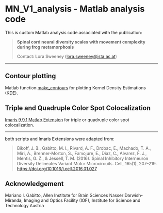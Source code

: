 # MN_V1_analysis - Matlab analysis code

This is custom Matlab analysis code associated with the publication:

> **Spinal cord neural diversity scales with movement complexity during frog metamorphosis**
>
> Contact: Lora Sweeney (lora.sweeney@ista.ac.at)

---

## Contour plotting

Matlab function [make_contours](make_contours) for plotting Kernel Density Estimations (KDE).

## Triple and Quadruple Color Spot Colocalization 

[Imaris 9.9.1 Matlab Extension](coloc_imarisXT) for triple or quadruple color spot colocalization. 

---

both scripts and Imaris Extensions were adapted from:

> Bikoff, J. B., Gabitto, M. I., Rivard, A. F., Drobac, E., Machado, T. A., Miri, A., Brenner-Morton, S., Famojure, E., Diaz, C., Alvarez, F. J., Mentis, G. Z., & Jessell, T. M. (2016). Spinal Inhibitory Interneuron Diversity Delineates Variant Motor Microcircuits. Cell, 165(1), 207–219. https://doi.org/10.1016/j.cell.2016.01.027

## Acknowledgement
Mariano I. Gabitto, Allen Institute for Brain Sciences
Nasser Darwish-Miranda, Imaging and Optics Facility (IOF), Institute for Science and Technology Austria